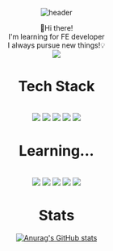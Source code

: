<div align="center">
  
![header](https://capsule-render.vercel.app/api?type=transparent&color=1C768F&height=80&section=header&text=DaeEun&fontSize=45&fontColor=ffffff)

👋Hi there!<br/>
I'm learning for FE developer<br/>
I always pursue new things!💡<br/>
<a href="https://velog.io/@dae_eun2">
 <img src="https://img.shields.io/badge/blog-20C997?style=for-the-badge&logo=Velog&logoColor=white"> 
</a>


# Tech Stack
<br/>
  <img src="https://img.shields.io/badge/html5-E34F26?style=for-the-badge&logo=html5&logoColor=white"> 
  <img src="https://img.shields.io/badge/css-1572B6?style=for-the-badge&logo=css3&logoColor=white"> 
  <img src="https://img.shields.io/badge/javascript-F7DF1E?style=for-the-badge&logo=javascript&logoColor=black"> 
  <img src="https://img.shields.io/badge/react-61DAFB?style=for-the-badge&logo=react&logoColor=black"> 
  <img src="https://img.shields.io/badge/redux-764ABC?style=for-the-badge&logo=Redux&logoColor=black">
  <br/>


  
 # Learning...
  <br/>
  <img src="https://img.shields.io/badge/react Query-FF4154?style=for-the-badge&logo=react-Query&logoColor=black"> 
   <img src="https://img.shields.io/badge/Recoil-61DAFB?style=for-the-badge&logo=Recoil&logoColor=black">
  <img src="https://img.shields.io/badge/swr-000000?style=for-the-badge&logo=swr&logoColor=white">
  <img src="https://img.shields.io/badge/next.js-000000?style=for-the-badge&logo=Next.js&logoColor=white">
  <img src="https://img.shields.io/badge/typescript-3178C6?style=for-the-badge&logo=typescript&logoColor=black">
  <br/>
  
  # Stats
  [![Anurag's GitHub stats](https://github-readme-stats.vercel.app/api?username=Dae-une&show_icons=true&theme=tokyonight)](https://github.com/anuraghazra/github-readme-stats)


</div>
